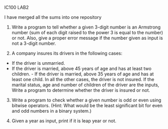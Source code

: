 IC100 LAB2

I have merged all the sums into one repository 

1. Write a program to tell whether a given 3-digit number is an Armstrong number (sum of each digit raised to the power 3 is equal to the number) or not. Also, give a proper error message if the number given as input is not a 3-digit number. 

2. A company insures its drivers in the following cases: 
- If the driver is unmarried. 
- If the driver is married, above 45 years of age and has at least two children. - If the driver is married, above 35 years of age and has at least one child. 
In all the other cases, the driver is not insured. 
If the marital status, age and number of children of the driver are the inputs, Write a program to determine whether the driver is insured or not. 

3. Write a program to check whether a given number is odd or even using bitwise operators. 
(Hint: What would be the least significant bit for even and odd numbers in a binary system.) 

4. Given a year as input, print if it is leap year or not.

